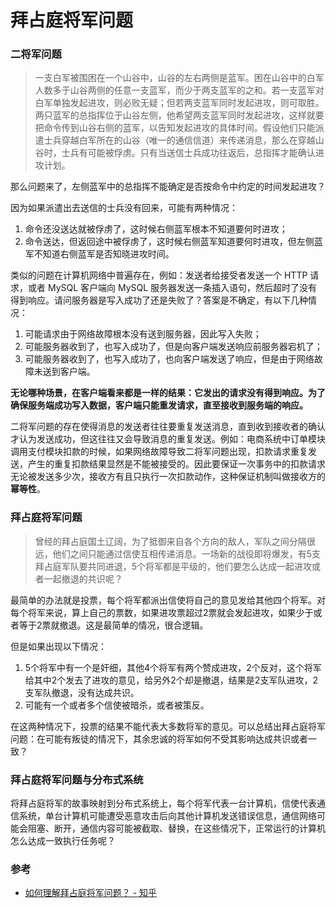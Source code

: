 # 拜占庭将军问题

### 二将军问题

> 一支白军被围困在一个山谷中，山谷的左右两侧是蓝军。困在山谷中的白军人数多于山谷两侧的任意一支蓝军，而少于两支蓝军的之和。若一支蓝军对白军单独发起进攻，则必败无疑；但若两支蓝军同时发起进攻，则可取胜。两只蓝军的总指挥位于山谷左侧，他希望两支蓝军同时发起进攻，这样就要把命令传到山谷右侧的蓝军，以告知发起进攻的具体时间。假设他们只能派遣士兵穿越白军所在的山谷（唯一的通信信道）来传递消息，那么在穿越山谷时，士兵有可能被俘虏。只有当送信士兵成功往返后，总指挥才能确认进攻计划。

那么问题来了，左侧蓝军中的总指挥不能确定是否按命令中约定的时间发起进攻？

因为如果派遣出去送信的士兵没有回来，可能有两种情况：
1. 命令还没送达就被俘虏了，这时候右侧蓝军根本不知道要何时进攻；
2. 命令送达，但返回途中被俘虏了，这时候右侧蓝军知道要何时进攻，但左侧蓝军不知道右侧蓝军是否知晓进攻时间。

类似的问题在计算机网络中普遍存在，例如：发送者给接受者发送一个 HTTP 请求，或者 MySQL 客户端向 MySQL 服务器发送一条插入语句，然后超时了没有得到响应。请问服务器是写入成功了还是失败了？答案是不确定，有以下几种情况：
1. 可能请求由于网络故障根本没有送到服务器，因此写入失败；
2. 可能服务器收到了，也写入成功了，但是向客户端发送响应前服务器宕机了；
3. 可能服务器收到了，也写入成功了，也向客户端发送了响应，但是由于网络故障未送到客户端。

**无论哪种场景，在客户端看来都是一样的结果：它发出的请求没有得到响应。为了确保服务端成功写入数据，客户端只能重发请求，直至接收到服务端的响应。**

二将军问题的存在使得消息的发送者往往要重复发送消息，直到收到接收者的确认才认为发送成功，但这往往又会导致消息的重复发送。例如：电商系统中订单模块调用支付模块扣款的时候，如果网络故障导致二将军问题出现，扣款请求重复发送，产生的重复扣款结果显然是不能被接受的。因此要保证一次事务中的扣款请求无论被发送多少次，接收方有且只执行一次扣款动作，这种保证机制叫做接收方的**幂等性**。


### 拜占庭将军问题

> 曾经的拜占庭国土辽阔，为了抵御来自各个方向的敌人，军队之间分隔很远，他们之间只能通过信使互相传递消息。一场新的战役即将爆发，有5支拜占庭军队要共同进退，5个将军都是平级的，他们要怎么达成一起进攻或者一起撤退的共识呢？

最简单的办法就是投票，每个将军都派出信使将自己的意见发给其他四个将军。对每个将军来说，算上自己的票数，如果进攻票超过2票就会发起进攻，如果少于或者等于2票就撤退。这是最简单的情况，很合逻辑。

但是如果出现以下情况：
1. 5个将军中有一个是奸细，其他4个将军有两个赞成进攻，2个反对，这个将军给其中2个发去了进攻的意见，给另外2个却是撤退，结果是2支军队进攻，2支军队撤退，没有达成共识。
2. 可能有一个或者多个信使被暗杀，或者被策反。

在这两种情况下，投票的结果不能代表大多数将军的意见。可以总结出拜占庭将军问题：在可能有叛徒的情况下，其余忠诚的将军如何不受其影响达成共识或者一致？



### 拜占庭将军问题与分布式系统
将拜占庭将军的故事映射到分布式系统上，每个将军代表一台计算机，信使代表通信系统，单台计算机可能遭受恶意攻击后向其他计算机发送错误信息，通信网络可能会阻塞、断开，通信内容可能被截取、替换，在这些情况下，正常运行的计算机怎么达成一致执行任务呢？




### 参考
- [如何理解拜占庭将军问题？ - 知乎](https://www.zhihu.com/question/23167269)